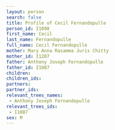 ```yaml
---
layout: person
search: false
title: Profile of Cecil Fernandopulle
person_id: I1090
first_name: Cecil
last_name: Fernandopulle
full_name: Cecil Fernandopulle
mother: Mary Anna Rasamma Juris Chitty
mother_id: I1207
father: Anthony Joseph Fernandopulle
father_id: I1087
children:
children_ids:
partners:
partner_ids:
relevant_trees_names:
 - Anthony Joseph Fernandopulle
relevant_trees_ids:
 - I1087
sex: M
---
```


